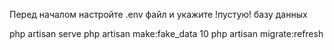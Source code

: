 Перед началом настройте .env файл и укажите !пустую! базу данных

php artisan serve
php artisan make:fake_data 10
php artisan migrate:refresh 